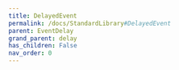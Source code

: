 ```yaml
---
title: DelayedEvent
permalink: /docs/StandardLibrary#DelayedEvent
parent: EventDelay
grand_parent: delay
has_children: False
nav_order: 0
---
```

